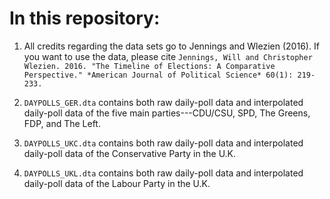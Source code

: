 # In this repository:

1. All credits regarding the data sets go to Jennings and Wlezien (2016). If you want to use the data, please cite `Jennings, Will and Christopher Wlezien. 2016. "The Timeline of Elections: A Comparative Perspective." *American Journal of Political Science* 60(1): 219-233.`

2. `DAYPOLLS_GER.dta` contains both raw daily-poll data and interpolated daily-poll data of the five main parties---CDU/CSU, SPD, The Greens, FDP, and The Left.

3. `DAYPOLLS_UKC.dta` contains both raw daily-poll data and interpolated daily-poll data of the Conservative Party in the U.K.

4. `DAYPOLLS_UKL.dta` contains both raw daily-poll data and interpolated daily-poll data of the Labour Party in the U.K.
